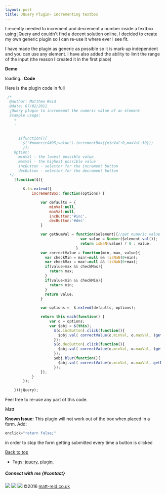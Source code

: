 ```yaml
---
layout: post
title: JQuery Plugin- incrementing textbox
---
```


I recently needed to increment and decrement a number inside a textbox
using jQuery and couldn't find a decent solution online. I decided to
create my own generic plugin so I can re-use it where ever I see fit.

I have made the plugin as generic as possible so it is mark-up
independent and you can use any element. I have also added the ability
to limit the range of the input (the reason I created it in the first
place)

**Demo**

loading..
**Code**

Here is the plugin code in full

``` {.js name="code"}
 /*  
  @author: Matthew Reid
  @date: 07/02/2011
  jQuery plugin to incrememnt the numeric value of an element
  Example usage:
    +
    -
    
    
      $(function(){
        $('#numeric&#95;value').incrementBox({minVal:0,maxVal:30});
        });
    Option:
      minVal - the lowest possible value
      maxVal - the highest possible value
      incButton - selector for the increment button
      decButton - selector for the decrement button
  */
    (function($){

        $.fn.extend({
            incrementBox: function(options) {

                var defaults = {
                    minVal:null,
                    maxVal:null,
                    incButton:'#inc',
                    decButton:'#dec'
                }

                var getNumVal = function($element){//get numeric value of an object
                                  var value = Number($element.val());
                                  return isNaN(value) ? 0 : value;
                                }
                var correctValue = function(min, max, value){
                  var checkMin = min!=null && !isNaN(0+min);
                  var checkMax = max!=null && !isNaN(0+max);
                  if(value>max && checkMax){
                    return max;
                  }
                  if(value<min && checkMin){
                    return min;
                  }
                  return value;
                }

                var options =  $.extend(defaults, options);

                return this.each(function() {
                    var o = options;
                    var $obj = $(this);
                      $(o.incButton).click(function(){                       
                        $obj.val( correctValue(o.minVal, o.maxVal, (getNumVal($obj) + 1)) );
                      });
                      $(o.decButton).click(function(){                               
                        $obj.val( correctValue(o.minVal, o.maxVal, (getNumVal($obj) - 1)) );
                      });
                      $obj.blur(function(){
                        $obj.val( correctValue(o.minVal, o.maxVal, getNumVal($obj)) );
                      });                   
                });
            }
        });

    })(jQuery);
```

Feel free to re-use any part of this code.

Matt

**Known Issue:**
This plugin will not work out of the box when placed in a form. Add:

``` {.js name="code"}
onclick="return false;"
```

in order to stop the form getting submitted every time a button is
clicked
 

<div>



</div>



</div>

<div class="post-footer cf">

<div class="back-to-top cf">

[<span>Back to top</span>](blog_post.php-id=46.html#content)

</div>

-   Tags: [jquery](search.php-category=jquery.html),
    [plugin](search.php-category=%20plugin.html),

</div>

</div>

</div>

</div>

</div>

</div>

##### Connect with me {#contact}

[![](images/icons/twitter.png)](http://twitter.com/Matthew_Reid "Twitter")
[![](images/icons/github.png)](http://github.com/drei01 "Github")
[![](images/icons/linkedin.png)](http://linkedin.com/e/fpf/70699506 "Linkedin")
©2016 [matt-reid.co.uk](index.html)

</div>

